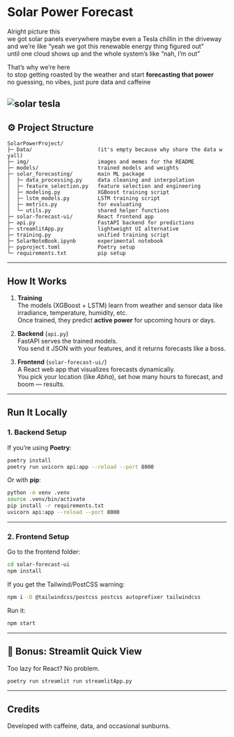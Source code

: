 # Solar Power Forecast  

Alright picture this  
we got solar panels everywhere maybe even a Tesla chillin in the driveway  
and we’re like “yeah we got this renewable energy thing figured out”  
until one cloud shows up and the whole system’s like “nah, I’m out”  

That’s why we’re here  
to stop getting roasted by the weather and start **forecasting that power**  
no guessing, no vibes, just pure data and caffeine  


![solar tesla](1.jpg) 
---

## ⚙️ Project Structure  

```
SolarPowerProject/
├─ Data/                     (it's empty because why share the data w yall)
├─ img/                      images and memes for the README
├─ models/                   trained models and weights
├─ solar_forecasting/        main ML package
│  ├─ data_processing.py     data cleaning and interpolation
│  ├─ feature_selection.py   feature selection and engineering
│  ├─ modeling.py            XGBoost training script
│  ├─ lstm_models.py         LSTM training script
│  ├─ metrics.py             for evaluating 
│  └─ utils.py               shared helper functions
├─ solar-forecast-ui/        React frontend app
├─ api.py                    FastAPI backend for predictions
├─ streamlitApp.py           lightweight UI alternative
├─ training.py               unified training script
├─ SolarNoteBook.ipynb       experimental notebook
├─ pyproject.toml            Poetry setup
└─ requirements.txt          pip setup
```

---

## How It Works  

1. **Training**  
   The models (XGBoost + LSTM) learn from weather and sensor data like irradiance, temperature, humidity, etc.  
   Once trained, they predict **active power** for upcoming hours or days.

2. **Backend** (`api.py`)  
   FastAPI serves the trained models.  
   You send it JSON with your features, and it returns forecasts like a boss.

3. **Frontend** (`solar-forecast-ui/`)  
   A React web app that visualizes forecasts dynamically.  
   You pick your location (like *Abha*), set how many hours to forecast, and boom — results.

---

## Run It Locally  

### 1. Backend Setup  

If you’re using **Poetry**:  

```bash
poetry install
poetry run uvicorn api:app --reload --port 8000
```

Or with **pip**:  

```bash
python -m venv .venv
source .venv/bin/activate
pip install -r requirements.txt
uvicorn api:app --reload --port 8000
```



---

### 2. Frontend Setup  

Go to the frontend folder:  

```bash
cd solar-forecast-ui
npm install
```

If you get the Tailwind/PostCSS warning:  

```bash
npm i -D @tailwindcss/postcss postcss autoprefixer tailwindcss
```


Run it:  

```bash
npm start
```


---

## 🧃 Bonus: Streamlit Quick View  

Too lazy for React? No problem.  

```bash
poetry run streamlit run streamlitApp.py
```

---

## Credits  

Developed with caffeine, data, and occasional sunburns.  

